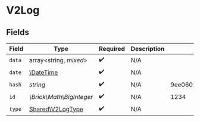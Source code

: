 # V2Log


## Fields

| Field                                                            | Type                                                             | Required                                                         | Description                                                      | Example                                                          |
| ---------------------------------------------------------------- | ---------------------------------------------------------------- | ---------------------------------------------------------------- | ---------------------------------------------------------------- | ---------------------------------------------------------------- |
| `data`                                                           | array<string, *mixed*>                                           | :heavy_check_mark:                                               | N/A                                                              |                                                                  |
| `date`                                                           | [\DateTime](https://www.php.net/manual/en/class.datetime.php)    | :heavy_check_mark:                                               | N/A                                                              |                                                                  |
| `hash`                                                           | *string*                                                         | :heavy_check_mark:                                               | N/A                                                              | 9ee060170400f556b7e1575cb13f9db004f150a08355c7431c62bc639166431e |
| `id`                                                             | *\Brick\Math\BigInteger*                                         | :heavy_check_mark:                                               | N/A                                                              | 1234                                                             |
| `type`                                                           | [Shared\V2LogType](../../Models/Shared/V2LogType.md)             | :heavy_check_mark:                                               | N/A                                                              |                                                                  |